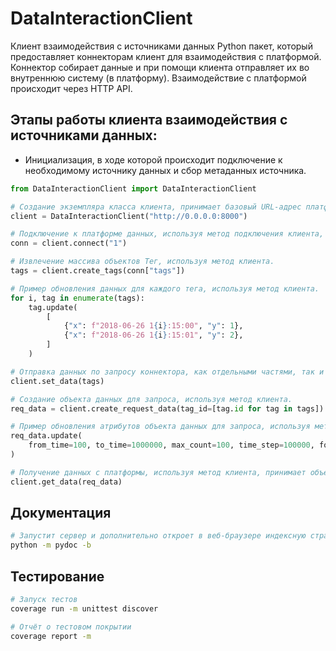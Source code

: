 # DataInteractionClient

Клиент взаимодействия с источниками данных
Python пакет, который предоставляет коннекторам клиент для взаимодействия с платформой.
Коннектор собирает данные и при помощи клиента отправляет их во внутреннюю систему (в платформу).
Взаимодействие с платформой происходит через HTTP API.

## Этапы работы клиента взаимодействия с источниками данных:

- Инициализация, в ходе которой происходит подключение к необходимому источнику данных и сбор метаданных источника.

```python
from DataInteractionClient import DataInteractionClient

# Создание экземпляра класса клиента, принимает базовый URL-адрес платформы.
client = DataInteractionClient("http://0.0.0.0:8000")

# Подключение к платформе данных, используя метод подключения клиента, принимает идентификатор источника данных.
conn = client.connect("1")

# Извлечение массива объектов Тег, используя метод клиента. 
tags = client.create_tags(conn["tags"])

# Пример обновления данных для каждого тега, используя метод клиента.
for i, tag in enumerate(tags):
    tag.update(
        [
            {"x": f"2018-06-26 1{i}:15:00", "y": 1},
            {"x": f"2018-06-26 1{i}:15:01", "y": 2},
        ]
    )

# Отправка данных по запросу коннектора, как отдельными частями, так и объединенными группами.
client.set_data(tags)

# Создание объекта данных для запроса, используя метод клиента.
req_data = client.create_request_data(tag_id=[tag.id for tag in tags])

# Пример обновления атрибутов объекта данных для запроса, используя метод клиента.
req_data.update(
    from_time=100, to_time=1000000, max_count=100, time_step=100000, format_param=True
)

# Получение данных с платформы, используя метод клиента, принимает объект данных для запроса.
client.get_data(req_data)
```

## Документация

```bash
# Запустит сервер и дополнительно откроет в веб-браузере индексную страницу модуля. На каждой обслуживаемой странице вверху есть панель навигации, где вы можете получить справку по отдельному элементу, выполнить поиск по всем модулям по ключевому слову в строке синопсиса и перейти на страницы «Указатель модулей» , «Темы» и «Ключевые слова» .
python -m pydoc -b
```

## Тестирование

```bash
# Запуск тестов
coverage run -m unittest discover

# Отчёт о тестовом покрытии
coverage report -m
```
